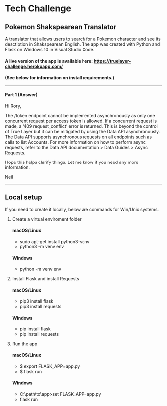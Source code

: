 # Tech Challenge 
## Pokemon Shakspearean Translator
A translator that allows users to search for a Pokemon character and see its desctiption in Shakspearean English.
The app was created with Python and Flask on Windows 10 in Visual Studio Code.

#### A live version of the app is available here: https://truelayer-challenge.herokuapp.com/

#### (See below for information on install requirements.)

_____________________________________________________________

#### Part 1 (Answer)

Hi Rory,

The /token endpoint cannot be implemented asynchronously as only one concurrent request per access token is allowed. If a concurrent request is made, a ‘409 request_conflict’ error is returned. This is beyond the control of True Layer but it can be mitigated by using the Data API asynchronously.
The Data API supports asynchronous requests on all endpoints such as calls to list Accounts.
For more information on how to perform async requests, refer to the Data API documentation >  Data Guides >  Async Requests.

Hope this helps clarify things. Let me know if you need any more information.

Neil

____________________________________________________________


## Local setup
If you need to create it locally, below are commands for Win/Unix systems.

1. Create a virtual enviroment folder
    #### macOS/Linux
    * sudo apt-get install python3-venv 
    * python3 -m venv env

    #### Windows
    * python -m venv env

2. Install Flask and install Requests
    #### macOS/Linux
    * pip3 install flask
    * pip3 install requests

    #### Windows
    * pip install flask
    * pip install requests

3. Run the app
    #### macOS/Linux
    * $ export FLASK_APP=app.py
    * $ flask run

    #### Windows
    * C:\path\to\app>set FLASK_APP=app.py
    * flask run
